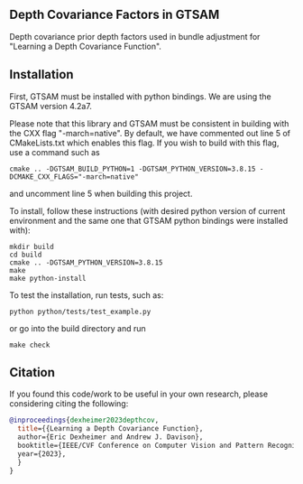 ## Depth Covariance Factors in GTSAM

Depth covariance prior depth factors used in bundle adjustment for "Learning a Depth Covariance Function".

## Installation

First, GTSAM must be installed with python bindings.  We are using the GTSAM version 4.2a7.

Please note that this library and GTSAM must be consistent in building with the CXX flag "-march=native".  By default, we have commented out line 5 of CMakeLists.txt which enables this flag.  If you wish to build with this flag, use a command such as 
```
cmake .. -DGTSAM_BUILD_PYTHON=1 -DGTSAM_PYTHON_VERSION=3.8.15 -DCMAKE_CXX_FLAGS="-march=native"
```
and uncomment line 5 when building this project.

To install, follow these instructions (with desired python version of current environment and the same one that GTSAM python bindings were installed with):

```
mkdir build
cd build
cmake .. -DGTSAM_PYTHON_VERSION=3.8.15
make
make python-install
```

To test the installation, run tests, such as:
```
python python/tests/test_example.py
```
or go into the build directory and run
```
make check
```

## Citation
If you found this code/work to be useful in your own research, please considering citing the following:
```bibtex
@inproceedings{dexheimer2023depthcov,
  title={{Learning a Depth Covariance Function},
  author={Eric Dexheimer and Andrew J. Davison},
  booktitle={IEEE/CVF Conference on Computer Vision and Pattern Recognition (CVPR).},
  year={2023},
  }
}
```